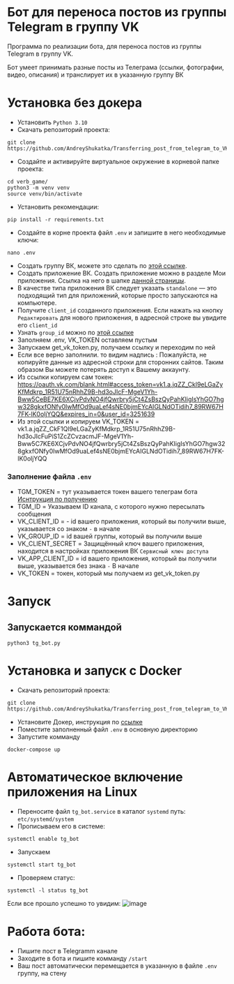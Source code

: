 # Бот для переноса постов из группы Telegram в группу VK
Программа по реализации бота, для переноса постов из группы Telegram в группу VK.

Бот умеет принимать разные посты из Телеграма (ссылки, фотографии, видео, описания) и транслирует их в указанную группу ВК
# Установка без докера
- Установить `Python 3.10`
- Скачать репозиторий проекта:
```shell
git clone https://github.com/AndreyShukatka/Transferring_post_from_telegram_to_VK.git
```
- Создайте и активируйте виртуальное окружение в корневой папке проекта:
```shell
cd verb_game/
python3 -m venv venv
source venv/bin/activate
```
- Установить рекомендации:
```shell
pip install -r requirements.txt
```
- Создайте в корне проекта файл `.env` и запишите в него необходимые ключи:
```shell
nano .env
```
- Создать группу ВК, можете это сделать по [этой ссылке](https://vk.com/groups?tab=admin&w=groups_create).
- Создать приложение ВК. Создать приложение можно в разделе Мои приложения. Ссылка на него в шапке [данной страницы](https://vk.com/dev).
- В качестве типа приложения ВК следует указать `standalone` — это подходящий тип для приложений, которые просто запускаются на компьютере.
- Получите `client_id` созданного приложения. Если нажать на кнопку `Редактировать` для нового приложения, в адресной строке вы увидите его `client_id`
- Узнать `group_id` можно по [этой ссылке](https://regvk.com/id/)
- Заполняем .env, VK_TOKEN оставляем пустым
- Запускаем get_vk_token.py, получаем ссылку и переходим по ней
- Если все верно заполнили. то видим надпись : Пожалуйста, не копируйте данные из адресной строки для сторонних сайтов. Таким образом Вы можете потерять доступ к Вашему аккаунту.
- Из ссылки копируем сам токен: https://oauth.vk.com/blank.html#access_token=vk1.a.jqZZ_Ckl9eLGaZyKfMdkrp_1R51U75nRhhZ9B-hd3oJIcF-MgeV1Yh-Bww5CeBE7KE6XCjvPdvNO4jfQwrbry5jCt4ZsBszQyPahKIigIsYhGO7hgw328gkxfONfy0IwMfOd9uaLef4sNE0bjmEYcAIGLNdOTidih7_89RW67H7FK-lK0oljYQQ&expires_in=0&user_id=3251639
- Из этой ссылки и копируем VK_TOKEN = vk1.a.jqZZ_CkF1Ql9eLGaZyKfMdkrp_1R51U75nRhhZ9B-hd3oJIcFuPiS1ZcZCvzacmJF-MgeV1Yh-Bww5C7KE6XCjvPdvNO4jfQwrbry5jCt4ZsBszQyPahKIigIsYhGO7hgw328gkxfONfy0IwMfOd9uaLef4sNE0bjmEYcAIGLNdOTidih7_89RW67H7FK-lK0oljYQQ
### Заполнение файла `.env`
- TGM_TOKEN = тут указывается токен вашего телеграм бота [Иснтрукция по получению](https://way23.ru/регистрация-бота-в-telegram.html)
- TGM_ID = Указываем ID канала, с которого нужно пересылать сообщения
- VK_CLIENT_ID = - id вашего приложения, который вы получили выше, указывается со знаком `-` в начале
- VK_GROUP_ID = id вашей группы, который вы получили выше
- VK_CLIENT_SECRET = Защищённый ключ вашего приложения, находится в настройках приложения ВК `Сервисный ключ доступа`
- VK_APP_CLIENT_ID = id вашего приложения, который вы получили выше, указывается без знака `-` В начале
- VK_TOKEN = токен, который мы получаем из get_vk_token.py
# Запуск
## Запускается коммандой
```Shell
python3 tg_bot.py
```
# Установка и запуск с Docker
- Скачать репозиторий проекта:
```shell
git clone https://github.com/AndreyShukatka/Transferring_post_from_telegram_to_VK.git
```
- Установите Докер, инструкция по [ссылке](https://docs.docker.com/desktop/install/linux-install/)
- Поместите заполненный файл `.env` в основную директорию
-  Запустите комманду
```Shell
docker-compose up
```
# Автоматическое включение приложения на Linux
- Переносите файл `tg_bot.service` в каталог `systemd` путь: `etc/systemd/system`
- Прописываем его в системе:
```Shell
systemctl enable tg_bot
```
- Запускаем
```Shell
systemctl start tg_bot
```
- Проверяем статус:
```Shell
systemctl -l status tg_bot
```
Если все прошло успешно то увидим:
![image](https://github.com/AndreyShukatka/Transferring_post_from_telegram_to_VK/assets/106096891/acf5da57-2e7a-4eb7-8843-18baceffaf62)


# Работа бота:
- Пишите пост в Telegramm канале
- Заходите в бота и пишите комманду `/start`
- Ваш пост автоматически перемещается в указанную в файле `.env` группу, на стену


